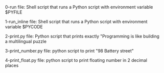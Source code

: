0-run file: Shell script that runs a Python script with environment variable $PYFILE

1-run_inline file: Shell script that runs a Python script with environment variable $PYCODE

2-print.py file: Python script that prints exactly "Programming is like building a multilingual puzzle

3-print_number.py file: python script to print "98 Battery street"

4-print_float.py file: python script to print floating number in 2 decimal places
